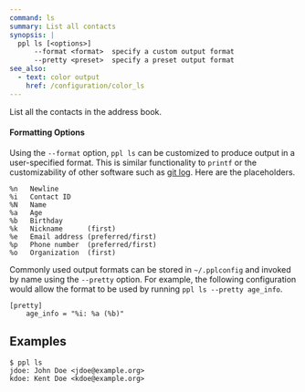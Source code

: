 ```yaml
---
command: ls
summary: List all contacts
synopsis: |
  ppl ls [<options>]
      --format <format>  specify a custom output format
      --pretty <preset>  specify a preset output format
see_also:
  - text: color output
    href: /configuration/color_ls
---
```


List all the contacts in the address book.

#### Formatting Options

Using the `--format` option, `ppl ls` can be customized to produce output in a
user-specified format. This is similar functionality to `printf` or the
customizability of other software such as [git
log](http://git-scm.com/docs/git-log). Here are the placeholders.

    %n   Newline
    %i   Contact ID
    %N   Name
    %a   Age
    %b   Birthday
    %k   Nickname      (first)
    %e   Email address (preferred/first)
    %p   Phone number  (preferred/first)
    %o   Organization  (first)

Commonly used output formats can be stored in `~/.pplconfig` and invoked by name
using the `--pretty` option. For example, the following configuration would
allow the format to be used by running `ppl ls --pretty age_info`.

    [pretty]
        age_info = "%i: %a (%b)"

## Examples

    $ ppl ls
    jdoe: John Doe <jdoe@example.org>
    kdoe: Kent Doe <kdoe@example.org>


